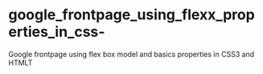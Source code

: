 # google_frontpage_using_flexx_properties_in_css-
Google frontpage using flex box model and basics properties in CSS3 and HTMLT

